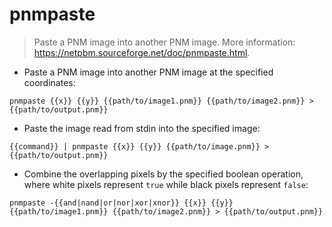 # pnmpaste

> Paste a PNM image into another PNM image.
> More information: <https://netpbm.sourceforge.net/doc/pnmpaste.html>.

- Paste a PNM image into another PNM image at the specified coordinates:

`pnmpaste {{x}} {{y}} {{path/to/image1.pnm}} {{path/to/image2.pnm}} > {{path/to/output.pnm}}`

- Paste the image read from stdin into the specified image:

`{{command}} | pnmpaste {{x}} {{y}} {{path/to/image.pnm}} > {{path/to/output.pnm}}`

- Combine the overlapping pixels by the specified boolean operation, where white pixels represent `true` while black pixels represent `false`:

`pnmpaste -{{and|nand|or|nor|xor|xnor}} {{x}} {{y}} {{path/to/image1.pnm}} {{path/to/image2.pnm}} > {{path/to/output.pnm}}`
